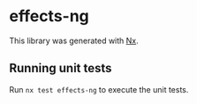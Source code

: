 # effects-ng

This library was generated with [Nx](https://nx.dev).

## Running unit tests

Run `nx test effects-ng` to execute the unit tests.
